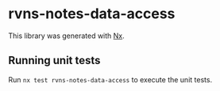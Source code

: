 # rvns-notes-data-access

This library was generated with [Nx](https://nx.dev).

## Running unit tests

Run `nx test rvns-notes-data-access` to execute the unit tests.
